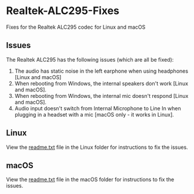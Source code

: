 # Realtek-ALC295-Fixes
Fixes for the Realtek ALC295 codec for Linux and macOS

## Issues

The Realtek ALC295 has the following issues (which are all be fixed):

1. The audio has static noise in the left earphone when using headphones [Linux and macOS]
2. When rebooting from Windows, the internal speakers don't work [Linux and macOS].
3. When rebooting from Windows, the internal mic doesn't respond [Linux and macOS].
4. Audio input doesn't switch from Internal Microphone to Line In when plugging in a headset with a mic [macOS only - it works in Linux].



## Linux

View the [readme.txt](https://github.com/Jalopy-Tech/Realtek-ALC295-Fixes/tree/main/Linux) file in the Linux folder for instructions to fix the issues.



## macOS

View the [readme.txt](https://github.com/Jalopy-Tech/Realtek-ALC295-Fixes/tree/main/macOS) file in the macOS folder for instructions to fix the issues.